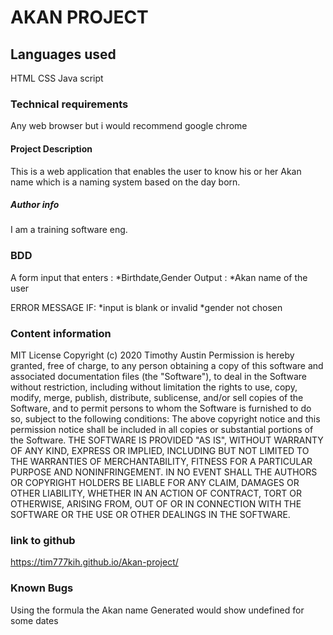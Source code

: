 # AKAN PROJECT
 
 ## Languages used
 HTML
 CSS
 Java script
 ### Technical requirements
 Any web browser but i would recommend google chrome
 #### Project Description
 This is a web application that enables the user to know his or her Akan name which is a naming system based on the day born.
 ##### Author info
 I am a training software eng.
 ### BDD
 A form input that enters :
 *Birthdate,Gender
 Output :
 *Akan name of the user

 ERROR MESSAGE IF:
*input is blank or invalid
*gender not chosen

 ### Content information
 MIT License
Copyright (c) 2020 Timothy Austin
Permission is hereby granted, free of charge, to any person obtaining a copy
of this software and associated documentation files (the "Software"), to deal
in the Software without restriction, including without limitation the rights
to use, copy, modify, merge, publish, distribute, sublicense, and/or sell
copies of the Software, and to permit persons to whom the Software is
furnished to do so, subject to the following conditions:
The above copyright notice and this permission notice shall be included in all
copies or substantial portions of the Software.
THE SOFTWARE IS PROVIDED "AS IS", WITHOUT WARRANTY OF ANY KIND, EXPRESS OR
IMPLIED, INCLUDING BUT NOT LIMITED TO THE WARRANTIES OF MERCHANTABILITY,
FITNESS FOR A PARTICULAR PURPOSE AND NONINFRINGEMENT. IN NO EVENT SHALL THE
AUTHORS OR COPYRIGHT HOLDERS BE LIABLE FOR ANY CLAIM, DAMAGES OR OTHER
LIABILITY, WHETHER IN AN ACTION OF CONTRACT, TORT OR OTHERWISE, ARISING FROM,
OUT OF OR IN CONNECTION WITH THE SOFTWARE OR THE USE OR OTHER DEALINGS IN THE
SOFTWARE.
### link to github
https://tim777kih.github.io/Akan-project/
### Known Bugs 
Using the formula the Akan name Generated would show undefined for some dates
